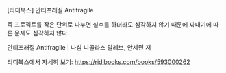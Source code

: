 [리디북스] 안티프래질 Antifragile

즉 프로젝트를 작은 단위로 나누면 실수를 하더라도 심각하지 않기 때문에 짜내기에 따른 문제도 심각하지 않다.

안티프래질 Antifragile | 나심 니콜라스 탈레브, 안세민 저

리디북스에서 자세히 보기: https://ridibooks.com/books/593000262